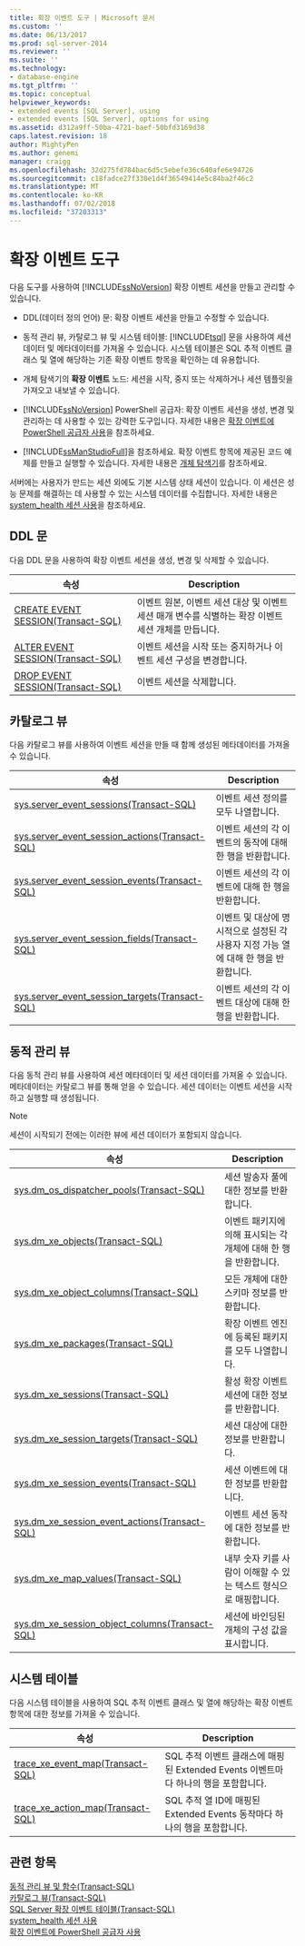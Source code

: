 ```yaml
---
title: 확장 이벤트 도구 | Microsoft 문서
ms.custom: ''
ms.date: 06/13/2017
ms.prod: sql-server-2014
ms.reviewer: ''
ms.suite: ''
ms.technology:
- database-engine
ms.tgt_pltfrm: ''
ms.topic: conceptual
helpviewer_keywords:
- extended events [SQL Server], using
- extended events [SQL Server], options for using
ms.assetid: d312a9ff-50ba-4721-baef-50bfd3169d38
caps.latest.revision: 18
author: MightyPen
ms.author: genemi
manager: craigg
ms.openlocfilehash: 32d275fd784bac6d5c5ebefe36c640afe6e94726
ms.sourcegitcommit: c18fadce27f330e1d4f36549414e5c84ba2f46c2
ms.translationtype: MT
ms.contentlocale: ko-KR
ms.lasthandoff: 07/02/2018
ms.locfileid: "37203313"
---
```

# <a name="extended-events-tools"></a>확장 이벤트 도구
  다음 도구를 사용하여 [!INCLUDE[ssNoVersion](../../includes/ssnoversion-md.md)] 확장 이벤트 세션을 만들고 관리할 수 있습니다.  
  
-   DDL(데이터 정의 언어) 문: 확장 이벤트 세션을 만들고 수정할 수 있습니다.  
  
-   동적 관리 뷰, 카탈로그 뷰 및 시스템 테이블: [!INCLUDE[tsql](../../includes/tsql-md.md)] 문을 사용하여 세션 데이터 및 메타데이터를 가져올 수 있습니다. 시스템 테이블은 SQL 추적 이벤트 클래스 및 열에 해당하는 기존 확장 이벤트 항목을 확인하는 데 유용합니다.  
  
-   개체 탐색기의 **확장 이벤트** 노드: 세션을 시작, 중지 또는 삭제하거나 세션 템플릿을 가져오고 내보낼 수 있습니다.  
  
-   [!INCLUDE[ssNoVersion](../../includes/ssnoversion-md.md)] PowerShell 공급자: 확장 이벤트 세션을 생성, 변경 및 관리하는 데 사용할 수 있는 강력한 도구입니다. 자세한 내용은 [확장 이벤트에 PowerShell 공급자 사용](use-the-powershell-provider-for-extended-events.md)을 참조하세요.  
  
-   [!INCLUDE[ssManStudioFull](../../includes/ssmanstudiofull-md.md)]을 참조하세요. 확장 이벤트 항목에 제공된 코드 예제를 만들고 실행할 수 있습니다. 자세한 내용은 [개체 탐색기](../../ssms/object/object-explorer.md)를 참조하세요.  
  
 서버에는 사용자가 만드는 세션 외에도 기본 시스템 상태 세션이 있습니다. 이 세션은 성능 문제를 해결하는 데 사용할 수 있는 시스템 데이터를 수집합니다. 자세한 내용은 [system_health 세션 사용](use-the-ssms-xe-profiler.md)을 참조하세요.  
  
## <a name="ddl-statements"></a>DDL 문  
 다음 DDL 문을 사용하여 확장 이벤트 세션을 생성, 변경 및 삭제할 수 있습니다.  
  
|속성|Description|  
|----------|-----------------|  
|[CREATE EVENT SESSION&#40;Transact-SQL&#41;](/sql/t-sql/statements/create-event-session-transact-sql)|이벤트 원본, 이벤트 세션 대상 및 이벤트 세션 매개 변수를 식별하는 확장 이벤트 세션 개체를 만듭니다.|  
|[ALTER EVENT SESSION&#40;Transact-SQL&#41;](/sql/t-sql/statements/alter-event-session-transact-sql)|이벤트 세션을 시작 또는 중지하거나 이벤트 세션 구성을 변경합니다.|  
|[DROP EVENT SESSION&#40;Transact-SQL&#41;](/sql/t-sql/statements/drop-event-session-transact-sql)|이벤트 세션을 삭제합니다.|  
  
## <a name="catalog-views"></a>카탈로그 뷰  
 다음 카탈로그 뷰를 사용하여 이벤트 세션을 만들 때 함께 생성된 메타데이터를 가져올 수 있습니다.  
  
|속성|Description|  
|----------|-----------------|  
|[sys.server_event_sessions&#40;Transact-SQL&#41;](/sql/relational-databases/system-catalog-views/sys-server-event-sessions-transact-sql)|이벤트 세션 정의를 모두 나열합니다.|  
|[sys.server_event_session_actions&#40;Transact-SQL&#41;](/sql/relational-databases/system-catalog-views/sys-server-event-session-actions-transact-sql)|이벤트 세션의 각 이벤트의 동작에 대해 한 행을 반환합니다.|  
|[sys.server_event_session_events&#40;Transact-SQL&#41;](/sql/relational-databases/system-catalog-views/sys-server-event-session-events-transact-sql)|이벤트 세션의 각 이벤트에 대해 한 행을 반환합니다.|  
|[sys.server_event_session_fields&#40;Transact-SQL&#41;](/sql/relational-databases/system-catalog-views/sys-server-event-session-fields-transact-sql)|이벤트 및 대상에 명시적으로 설정된 각 사용자 지정 가능 열에 대해 한 행을 반환합니다.|  
|[sys.server_event_session_targets&#40;Transact-SQL&#41;](/sql/relational-databases/system-catalog-views/sys-server-event-session-targets-transact-sql)|이벤트 세션의 각 이벤트 대상에 대해 한 행을 반환합니다.|  
  
## <a name="dynamic-management-views"></a>동적 관리 뷰  
 다음 동적 관리 뷰를 사용하여 세션 메타데이터 및 세션 데이터를 가져올 수 있습니다. 메타데이터는 카탈로그 뷰를 통해 얻을 수 있습니다. 세션 데이터는 이벤트 세션을 시작하고 실행할 때 생성됩니다.  
  
> [!NOTE]  
>  세션이 시작되기 전에는 이러한 뷰에 세션 데이터가 포함되지 않습니다.  
  
|속성|Description|  
|----------|-----------------|  
|[sys.dm_os_dispatcher_pools&#40;Transact-SQL&#41;](/sql/relational-databases/system-dynamic-management-views/sys-dm-os-dispatcher-pools-transact-sql)|세션 발송자 풀에 대한 정보를 반환합니다.|  
|[sys.dm_xe_objects&#40;Transact-SQL&#41;](/sql/relational-databases/system-dynamic-management-views/sys-dm-xe-objects-transact-sql)|이벤트 패키지에 의해 표시되는 각 개체에 대해 한 행을 반환합니다.|  
|[sys.dm_xe_object_columns&#40;Transact-SQL&#41;](/sql/relational-databases/system-dynamic-management-views/sys-dm-xe-object-columns-transact-sql)|모든 개체에 대한 스키마 정보를 반환합니다.|  
|[sys.dm_xe_packages&#40;Transact-SQL&#41;](/sql/relational-databases/system-dynamic-management-views/sys-dm-xe-packages-transact-sql)|확장 이벤트 엔진에 등록된 패키지를 모두 나열합니다.|  
|[sys.dm_xe_sessions&#40;Transact-SQL&#41;](/sql/relational-databases/system-dynamic-management-views/sys-dm-xe-sessions-transact-sql)|활성 확장 이벤트 세션에 대한 정보를 반환합니다.|  
|[sys.dm_xe_session_targets&#40;Transact-SQL&#41;](/sql/relational-databases/system-dynamic-management-views/sys-dm-xe-session-targets-transact-sql)|세션 대상에 대한 정보를 반환합니다.|  
|[sys.dm_xe_session_events&#40;Transact-SQL&#41;](/sql/relational-databases/system-dynamic-management-views/sys-dm-xe-session-events-transact-sql)|세션 이벤트에 대한 정보를 반환합니다.|  
|[sys.dm_xe_session_event_actions&#40;Transact-SQL&#41;](/sql/relational-databases/system-dynamic-management-views/sys-dm-xe-session-event-actions-transact-sql)|이벤트 세션 동작에 대한 정보를 반환합니다.|  
|[sys.dm_xe_map_values&#40;Transact-SQL&#41;](/sql/relational-databases/system-dynamic-management-views/sys-dm-xe-map-values-transact-sql)|내부 숫자 키를 사람이 이해할 수 있는 텍스트 형식으로 매핑합니다.|  
|[sys.dm_xe_session_object_columns&#40;Transact-SQL&#41;](/sql/relational-databases/system-dynamic-management-views/sys-dm-xe-session-object-columns-transact-sql)|세션에 바인딩된 개체의 구성 값을 표시합니다.|  
  
## <a name="system-tables"></a>시스템 테이블  
 다음 시스템 테이블을 사용하여 SQL 추적 이벤트 클래스 및 열에 해당하는 확장 이벤트 항목에 대한 정보를 가져올 수 있습니다.  
  
|속성|Description|  
|----------|-----------------|  
|[trace_xe_event_map&#40;Transact-SQL&#41;](/sql/relational-databases/system-tables/extended-events-tables-trace-xe-event-map)|SQL 추적 이벤트 클래스에 매핑된 Extended Events 이벤트마다 하나의 행을 포함합니다.|  
|[trace_xe_action_map&#40;Transact-SQL&#41;](/sql/relational-databases/system-tables/extended-events-tables-trace-xe-action-map)|SQL 추적 열 ID에 매핑된 Extended Events 동작마다 하나의 행을 포함합니다.|  
  
## <a name="see-also"></a>관련 항목  
 [동적 관리 뷰 및 함수&#40;Transact-SQL&#41;](../views/views.md)   
 [카탈로그 뷰&#40;Transact-SQL&#41;](/sql/relational-databases/system-catalog-views/catalog-views-transact-sql)   
 [SQL Server 확장 이벤트 테이블&#40;Transact-SQL&#41;](/sql/relational-databases/system-tables/system-tables-transact-sql)   
 [system_health 세션 사용](use-the-ssms-xe-profiler.md)   
 [확장 이벤트에 PowerShell 공급자 사용](use-the-powershell-provider-for-extended-events.md)  
  
  
